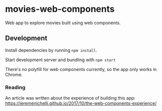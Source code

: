 # movies-web-components

Web app to explore movies built using web components.


## Development

Install dependencies by running `npm install`.

Start development server and bundling with `npm start`

There's no polyfill for web components currently, so the app only works in Chrome.


### Reading

An article was written about the experience of building this app: https://jeremenichelli.github.io/2017/10/the-web-components-experience/
